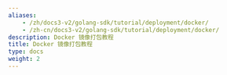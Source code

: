 ```yaml
---
aliases:
    - /zh/docs3-v2/golang-sdk/tutorial/deployment/docker/
    - /zh-cn/docs3-v2/golang-sdk/tutorial/deployment/docker/
description: Docker 镜像打包教程
title: Docker 镜像打包教程
type: docs
weight: 2
---
```


